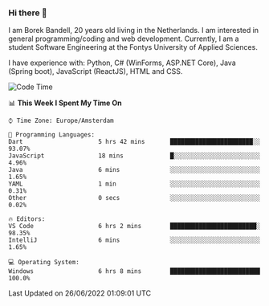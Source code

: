 ### Hi there 👋

I am Borek Bandell, 20 years old living in the Netherlands. I am interested in general programming/coding and web development. Currently, I am a student Software Engineering at the Fontys University of Applied Sciences.

I have experience with: Python, C# (WinForms, ASP.NET Core), Java (Spring boot), JavaScript (ReactJS), HTML and CSS.

<!--START_SECTION:waka-->
![Code Time](http://img.shields.io/badge/Code%20Time-192%20hrs%2013%20mins-blue)

📊 **This Week I Spent My Time On** 

```text
⌚︎ Time Zone: Europe/Amsterdam

💬 Programming Languages: 
Dart                     5 hrs 42 mins       ███████████████████████░░   93.07% 
JavaScript               18 mins             █░░░░░░░░░░░░░░░░░░░░░░░░   4.96% 
Java                     6 mins              ░░░░░░░░░░░░░░░░░░░░░░░░░   1.65% 
YAML                     1 min               ░░░░░░░░░░░░░░░░░░░░░░░░░   0.31% 
Other                    0 secs              ░░░░░░░░░░░░░░░░░░░░░░░░░   0.02%

🔥 Editors: 
VS Code                  6 hrs 2 mins        ████████████████████████░   98.35% 
IntelliJ                 6 mins              ░░░░░░░░░░░░░░░░░░░░░░░░░   1.65%

💻 Operating System: 
Windows                  6 hrs 8 mins        █████████████████████████   100.0%

```


 Last Updated on 26/06/2022 01:09:01 UTC
<!--END_SECTION:waka-->

<!--**tcBorek2002/tcBorek2002** is a ✨ _special_ ✨ repository because its `README.md` (this file) appears on your GitHub profile.

Here are some ideas to get you started:

- 🔭 I’m currently working on ...
- 🌱 I’m currently learning ...
- 👯 I’m looking to collaborate on ...
- 🤔 I’m looking for help with ...
- 💬 Ask me about ...
- 📫 How to reach me: ...
- 😄 Pronouns: ...
- ⚡ Fun fact: ...
-->
